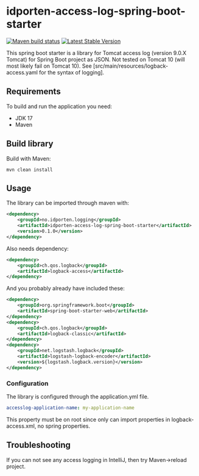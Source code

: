 # idporten-access-log-spring-boot-starter

[![Maven build status](https://github.com/felleslosninger/idporten-access-log-spring-boot-starter/actions/workflows/call-maventests.yml/badge.svg)](https://github.com/felleslosninger/idporten-access-log-spring-boot-starter/actions/workflows/call-maventests.yml)
[![Latest Stable Version](https://img.shields.io/github/v/release/felleslosninger/idporten-access-log-spring-boot-starter?display_name=tag)](https://github.com/felleslosninger/idporten-access-log-spring-boot-starter/releases)


This spring boot starter is a library for Tomcat access log (version 9.0.X Tomcat) for Spring Boot project as JSON. Not tested on Tomcat 10 (will most likely fail on Tomcat 10).
See [src/main/resources/logback-access.yaml for the syntax of logging].

## Requirements

To build and run the application you need:

* JDK 17
* Maven

## Build library

Build with Maven:
```
mvn clean install
```


## Usage
The library can be imported through maven with:
```xml
<dependency>
    <groupId>no.idporten.logging</groupId>
    <artifactId>idporten-access-log-spring-boot-starter</artifactId>
    <version>0.1.0</version>
</dependency>
```

Also needs dependency:
```xml
<dependency>
    <groupId>ch.qos.logback</groupId>
    <artifactId>logback-access</artifactId>
</dependency>
```
And you probably already have included these:
```xml
<dependency>
    <groupId>org.springframework.boot</groupId>
    <artifactId>spring-boot-starter-web</artifactId>
</dependency>
<dependency>
    <groupId>ch.qos.logback</groupId>
    <artifactId>logback-classic</artifactId>
</dependency>
<dependency>
    <groupId>net.logstash.logback</groupId>
    <artifactId>logstash-logback-encoder</artifactId>
    <version>${logstash.logback.version}</version>
</dependency>

```

### Configuration
The library is configured through the application.yml file.
```yaml
accesslog-application-name: my-application-name
```
This property must be on root since only can import properties in logback-access.xml, no spring properties.


## Troubleshooting
If you can not see any access logging in IntelliJ, then try Maven->reload project.

